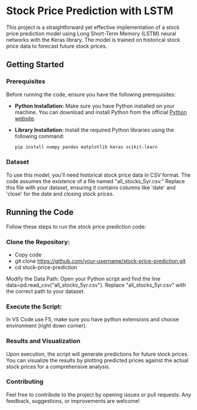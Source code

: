 # Stock Price Prediction with LSTM

This project is a straightforward yet effective implementation of a stock price prediction model using Long Short-Term Memory (LSTM) neural networks with the Keras library. The model is trained on historical stock price data to forecast future stock prices.

## Getting Started

### Prerequisites

Before running the code, ensure you have the following prerequisites:

- **Python Installation:** Make sure you have Python installed on your machine. You can download and install Python from the official [Python website](https://www.python.org/).

- **Library Installation:** Install the required Python libraries using the following command:

  ```bash
  pip install numpy pandas matplotlib keras scikit-learn

###  Dataset
To use this model, you'll need historical stock price data in CSV format. The code assumes the existence of a file named "all_stocks_5yr.csv." Replace this file with your dataset, ensuring it contains columns like 'date' and 'close' for the date and closing stock prices.

## Running the Code
Follow these steps to run the stock price prediction code:

### Clone the Repository:

- Copy code
- git clone https://github.com/your-username/stock-price-prediction.git
- cd stock-price-prediction

Modify the Data Path:
Open your Python script and find the line data=pd.read_csv("all_stocks_5yr.csv"). Replace "all_stocks_5yr.csv" with the correct path to your dataset.

### Execute the Script:

In VS Code use F5, make sure you have python extensions and choose environment (right down corner).

### Results and Visualization
Upon execution, the script will generate predictions for future stock prices. You can visualize the results by plotting predicted prices against the actual stock prices for a comprehensive analysis.

### Contributing
Feel free to contribute to the project by opening issues or pull requests. Any feedback, suggestions, or improvements are welcome!
